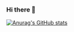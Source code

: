 ### Hi there 👋

[![Anurag's GitHub stats](https://github-readme-stats.vercel.app/api?username=kingdomkitten)](https://github.com/anuraghazra/github-readme-stats)

<!--
**kingdomkitten/kingdomkitten** is a ✨ _special_ ✨ repository because its `README.md` (this file) appears on your GitHub profile.

Here are some ideas to get you started:

- 🔭 I’m currently working on ...
- 🌱 I’m currently learning ...
- 👯 I’m looking to collaborate on ...
- 🤔 I’m looking for help with ...
- 💬 Ask me about ...
- 📫 How to reach me: ...
- 😄 Pronouns: ...
- ⚡ Fun fact: ...
-->
